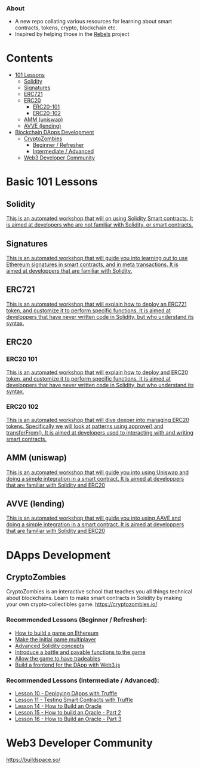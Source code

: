 ### About

- A new repo collating various resources for learning about smart contracts, tokens, crypto, blockchain etc.
- Inspired by helping those in the [Rebels](https://rebels.art/) project

# Contents
- [101 Lessons](#basic-101-lessons)
  - [Solidity](#solidity)
  - [Signatures](#signatures)
  - [ERC721](#erc721)
  - [ERC20](#erc20)
    - [ERC20-101](#erc20-101)
    - [ERC20-102](#erc20-102)
  - [AMM (uniswap)](#amm-uniswap)
  - [AVVE (lending)](#avve-lending)
- [Blockchain DApps Development](#dapps-development)
  - [CryptoZombies](#cryptozombies) 
    - [Beginner / Refresher](#recommended-lessons-beginner--refresher) 
    - [Intermediate / Advanced](#recommended-lessons-intermediate--advanced)
  - [Web3 Developer Community](#buildspace)

# Basic 101 Lessons

## Solidity
[This is an automated workshop that will on using Solidity Smart contracts. It is aimed at developers who are not familiar with Solidity, or smart contracts.](https://github.com/l-henri/solidity-101)

## Signatures
[This is an automated workshop that will guide you into learning out to use Ethereum signatures in smart contracts, and in meta transactions. It is aimed at developpers that are familiar with Solidity.](https://github.com/l-henri/signatures-101)

## ERC721
[This is an automated workshop that will explain how to deploy an ERC721 token, and customize it to perform specific functions. It is aimed at developpers that have never written code in Solidity, but who understand its syntax.](https://github.com/l-henri/erc721-101)

## ERC20
### ERC20 101
[This is an automated workshop that will explain how to deploy and ERC20 token, and customize it to perform specific functions. It is aimed at developpers that have never written code in Solidity, but who understand its syntax.](https://github.com/l-henri/erc20-101)

### ERC20 102
[This is an automated workshop that will dive deeper into managing ERC20 tokens. Specifically we will look at patterns using approve() and transferFrom(). It is aimed at developers used to interacting with and writing smart contracts.](https://github.com/l-henri/erc20-102)

## AMM (uniswap)
[This is an automated workshop that will guide you into using Uniswap and doing a simple integration in a smart contract. It is aimed at developpers that are familiar with Solidity and ERC20](https://github.com/l-henri/amm-101)

## AVVE (lending)
[This is an automated workshop that will guide you into using AAVE and doing a simple integration in a smart contract. It is aimed at developpers that are familiar with Solidity and ERC20](https://github.com/l-henri/lending-101)

# DApps Development

## CryptoZombies
CryptoZombies is an interactive school that teaches you all things technical about blockchains. Learn to make smart contracts in Solidity by making your own crypto-collectibles game.
https://cryptozombies.io/

### Recommended Lessons (Beginner / Refresher):
- [How to build a game on Ethereum](https://cryptozombies.io/en/lesson/1)
- [Make the initial game multiplayer](https://cryptozombies.io/en/lesson/2)
- [Advanced Solidity concepts](https://cryptozombies.io/en/lesson/3)
- [Introduce a battle and payable functions to the game](https://cryptozombies.io/en/lesson/4)
- [Allow the game to have tradeables](https://cryptozombies.io/en/lesson/5)
- [Build a frontend for the DApp with Web3.js](https://cryptozombies.io/en/lesson/6)

### Recommended Lessons (Intermediate / Advanced):
- [Lesson 10 - Deploying DApps with Truffle](https://cryptozombies.io/en/lesson/10)
- [Lesson 11 - Testing Smart Contracts with Truffle](https://cryptozombies.io/en/lesson/11)
- [Lesson 14 - How to Build an Oracle](https://cryptozombies.io/en/lesson/14)
- [Lesson 15 - How to build an Oracle - Part 2](https://cryptozombies.io/en/lesson/15)
- [Lesson 16 - How to Build an Oracle - Part 3](https://cryptozombies.io/en/lesson/16)

# Web3 Developer Community
https://buildspace.so/




